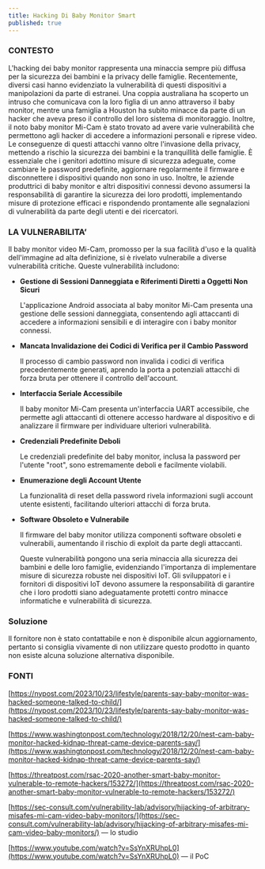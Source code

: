```yaml
---
title: Hacking Di Baby Monitor Smart
published: true
---
```


### CONTESTO

L'hacking dei baby monitor rappresenta una minaccia sempre più diffusa per la sicurezza dei bambini e la privacy delle famiglie. Recentemente, diversi casi hanno evidenziato la vulnerabilità di questi dispositivi a manipolazioni da parte di estranei. Una coppia australiana ha scoperto un intruso che comunicava con la loro figlia di un anno attraverso il baby monitor, mentre una famiglia a Houston ha subito minacce da parte di un hacker che aveva preso il controllo del loro sistema di monitoraggio. Inoltre, il noto baby monitor Mi-Cam è stato trovato ad avere varie vulnerabilità che permettono agli hacker di accedere a informazioni personali e riprese video. Le conseguenze di questi attacchi vanno oltre l'invasione della privacy, mettendo a rischio la sicurezza dei bambini e la tranquillità delle famiglie. È essenziale che i genitori adottino misure di sicurezza adeguate, come cambiare le password predefinite, aggiornare regolarmente il firmware e disconnettere i dispositivi quando non sono in uso. Inoltre, le aziende produttrici di baby monitor e altri dispositivi connessi devono assumersi la responsabilità di garantire la sicurezza dei loro prodotti, implementando misure di protezione efficaci e rispondendo prontamente alle segnalazioni di vulnerabilità da parte degli utenti e dei ricercatori.

### LA VULNERABILITA’

Il baby monitor video Mi-Cam, promosso per la sua facilità d'uso e la qualità dell'immagine ad alta definizione, si è rivelato vulnerabile a diverse vulnerabilità critiche. Queste vulnerabilità includono:

- **Gestione di Sessioni Danneggiata e Riferimenti Diretti a Oggetti Non Sicuri**
    
    L'applicazione Android associata al baby monitor Mi-Cam presenta una gestione delle sessioni danneggiata, consentendo agli attaccanti di accedere a informazioni sensibili e di interagire con i baby monitor connessi.
    
- **Mancata Invalidazione dei Codici di Verifica per il Cambio Password**
    
    Il processo di cambio password non invalida i codici di verifica precedentemente generati, aprendo la porta a potenziali attacchi di forza bruta per ottenere il controllo dell'account.
    
- **Interfaccia Seriale Accessibile**
    
    Il baby monitor Mi-Cam presenta un'interfaccia UART accessibile, che permette agli attaccanti di ottenere accesso hardware al dispositivo e di analizzare il firmware per individuare ulteriori vulnerabilità.
    
- **Credenziali Predefinite Deboli**
    
    Le credenziali predefinite del baby monitor, inclusa la password per l'utente "root", sono estremamente deboli e facilmente violabili.
    
- **Enumerazione degli Account Utente**
    
    La funzionalità di reset della password rivela informazioni sugli account utente esistenti, facilitando ulteriori attacchi di forza bruta.
    
- **Software Obsoleto e Vulnerabile**
    
    Il firmware del baby monitor utilizza componenti software obsoleti e vulnerabili, aumentando il rischio di exploit da parte degli attaccanti.
    
    Queste vulnerabilità pongono una seria minaccia alla sicurezza dei bambini e delle loro famiglie, evidenziando l'importanza di implementare misure di sicurezza robuste nei dispositivi IoT. Gli sviluppatori e i fornitori di dispositivi IoT devono assumere la responsabilità di garantire che i loro prodotti siano adeguatamente protetti contro minacce informatiche e vulnerabilità di sicurezza.
    

### Soluzione

Il fornitore non è stato contattabile e non è disponibile alcun aggiornamento, pertanto si consiglia vivamente di non utilizzare questo prodotto in quanto non esiste alcuna soluzione alternativa disponibile.

### FONTI

[https://nypost.com/2023/10/23/lifestyle/parents-say-baby-monitor-was-hacked-someone-talked-to-child/](https://nypost.com/2023/10/23/lifestyle/parents-say-baby-monitor-was-hacked-someone-talked-to-child/)

[https://www.washingtonpost.com/technology/2018/12/20/nest-cam-baby-monitor-hacked-kidnap-threat-came-device-parents-say/](https://www.washingtonpost.com/technology/2018/12/20/nest-cam-baby-monitor-hacked-kidnap-threat-came-device-parents-say/)

[https://threatpost.com/rsac-2020-another-smart-baby-monitor-vulnerable-to-remote-hackers/153272/](https://threatpost.com/rsac-2020-another-smart-baby-monitor-vulnerable-to-remote-hackers/153272/)

[https://sec-consult.com/vulnerability-lab/advisory/hijacking-of-arbitrary-misafes-mi-cam-video-baby-monitors/](https://sec-consult.com/vulnerability-lab/advisory/hijacking-of-arbitrary-misafes-mi-cam-video-baby-monitors/)  — lo studio

[https://www.youtube.com/watch?v=SsYnXRUhpL0](https://www.youtube.com/watch?v=SsYnXRUhpL0)  — il PoC
